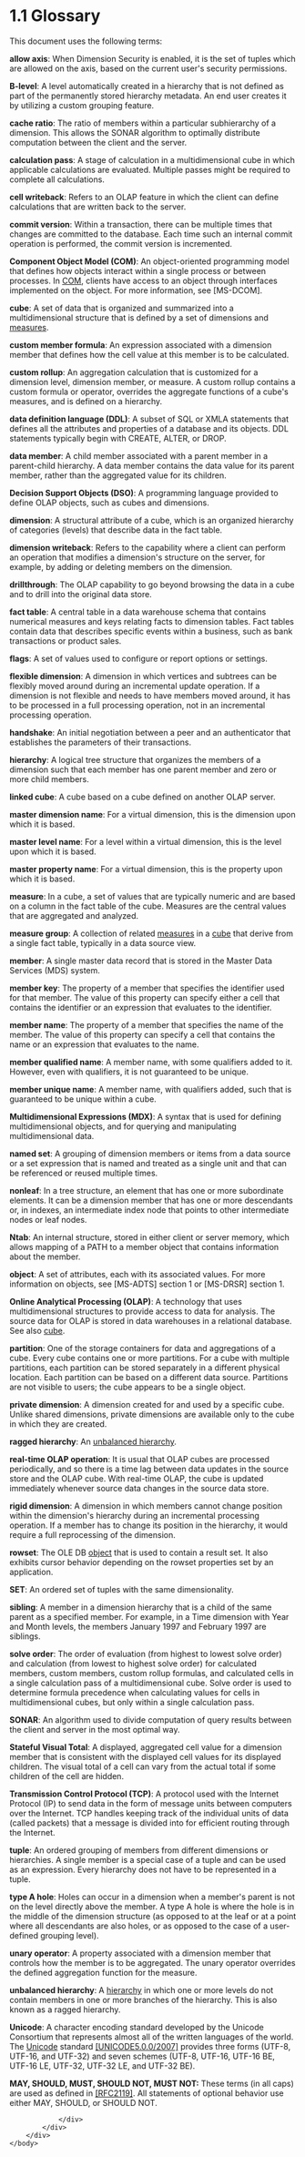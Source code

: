 <html dir="LTR" xmlns:mshelp="http://msdn.microsoft.com/mshelp" xmlns:ddue="http://ddue.schemas.microsoft.com/authoring/2003/5" xmlns:xlink="http://www.w3.org/1999/xlink" xmlns:tool="http://www.microsoft.com/tooltip">
    <head>
        <meta http-equiv="Content-Type" content="text/html; CHARSET=utf-8"></meta>
        <meta name="save" content="history"></meta>
        <title>1.1 Glossary</title>
        <xml>
            <mshelp:toctitle title="1.1 Glossary"></mshelp:toctitle>
            <mshelp:rltitle title="[MS-SSAS8]: Glossary"></mshelp:rltitle>
            <mshelp:keyword index="A" term="c527450b-f5bd-424b-8c98-ba6365288f35"></mshelp:keyword>
            <mshelp:attr name="DCSext.ContentType" value="open specification"></mshelp:attr>
            <mshelp:attr name="AssetID" value="c527450b-f5bd-424b-8c98-ba6365288f35"></mshelp:attr>
            <mshelp:attr name="TopicType" value="kbRef"></mshelp:attr>
            <mshelp:attr name="DCSext.Title" value="[MS-SSAS8]: Glossary" />
        </xml>
    </head>
    <body>
        <div id="header">
            <h1 class="heading">1.1 Glossary</h1>
        </div>
        <div id="mainSection">
            <div id="mainBody">
                <div id="allHistory" class="saveHistory"></div>
                <div id="sectionSection0" class="section" name="collapseableSection">
                    

<p>This document uses the following terms:</p>

<p><a id="gt_f58b0e20-84e0-40cb-b02a-6ede62236180" /><b>allow axis</b>: When
Dimension Security is enabled, it is the set of tuples which are allowed on the
axis, based on the current user's security permissions.</a></p>

<p><a id="gt_9aaac936-0d2a-4d19-820f-b2619ae16a22" /><b>B-level</b>: A level
automatically created in a hierarchy that is not defined as part of the
permanently stored hierarchy metadata. An end user creates it by utilizing a
custom grouping feature.</a></p>

<p><a id="gt_ac2526be-9830-4438-b75d-4c037b41e2b8" /><b>cache ratio</b>: The ratio of
members within a particular subhierarchy of a dimension. This allows the SONAR
algorithm to optimally distribute computation between the client and the server.</a></p>

<p><a id="gt_a611caab-b948-463e-ac07-e9a2f30222a9" /><b>calculation pass</b>: A stage
of calculation in a multidimensional cube in which applicable calculations are
evaluated. Multiple passes might be required to complete all calculations.</a></p>

<p><a id="gt_ef404af7-4515-4345-83c4-2498ee2b0e77" /><b>cell writeback</b>: Refers to
an OLAP feature in which the client can define calculations that are written
back to the server.</a></p>

<p><a id="gt_ae85ba75-ca24-4b96-8af9-a7856d151137" /><b>commit version</b>: Within a
transaction, there can be multiple times that changes are committed to the
database. Each time such an internal commit operation is performed, the commit
version is incremented.</a></p>

<p><a id="gt_ef2ebebc-1760-407a-9ace-af48f9050e02" /><b>Component Object Model (COM)</b>:
An object-oriented programming model that defines how objects interact within a
single process or between processes. In </a><a href="c527450b-f5bd-424b-8c98-ba6365288f35.htm#gt_ef2ebebc-1760-407a-9ace-af48f9050e02">COM</a>, clients have access to
an object through interfaces implemented on the object. For more information,
see <mshelp:link keywords="4a893f3d-bd29-48cd-9f43-d9777a4415b0" tabindex="0">[MS-DCOM]</mshelp:link>.</p>

<p><a id="gt_a0c8d97b-322c-4117-8525-37e5f26751e7" /><b>cube</b>: A set of data that
is organized and summarized into a multidimensional structure that is defined
by a set of dimensions and </a><a href="c527450b-f5bd-424b-8c98-ba6365288f35.htm#gt_70548cb6-ef0e-4f2a-8e34-7293a9df8998">measures</a>.</p>

<p><a id="gt_f33d1911-0ba4-471d-8190-c6bada87da9c" /><b>custom member formula</b>: An
expression associated with a dimension member that defines how the cell value
at this member is to be calculated.</a></p>

<p><a id="gt_2748adff-afd3-4c5d-8095-ec69348c0a89" /><b>custom rollup</b>: An
aggregation calculation that is customized for a dimension level, dimension
member, or measure. A custom rollup contains a custom formula or operator,
overrides the aggregate functions of a cube's measures, and is defined on a
hierarchy.</a></p>

<p><a id="gt_e015fbff-3760-4e33-8898-dc55fbf815d5" /><b>data definition language
(DDL)</b>: A subset of SQL or XMLA statements that defines all the attributes
and properties of a database and its objects. DDL statements typically begin with
CREATE, ALTER, or DROP.</a></p>

<p><a id="gt_e9e24b74-ed89-4f97-9376-4f3e1484135f" /><b>data member</b>: A child
member associated with a parent member in a parent-child hierarchy. A data
member contains the data value for its parent member, rather than the
aggregated value for its children.</a></p>

<p><a id="gt_a72ba3de-fd1d-4454-aff5-ca6dca21629e" /><b>Decision Support Objects (DSO)</b>:
A programming language provided to define OLAP objects, such as cubes and
dimensions.</a></p>

<p><a id="gt_70d18eb1-eb3c-48f8-b0cd-7140f206406c" /><b>dimension</b>: A structural
attribute of a cube, which is an organized hierarchy of categories (levels)
that describe data in the fact table.</a></p>

<p><a id="gt_f5934dea-d3b1-4dae-b9d1-430bb530e696" /><b>dimension writeback</b>:
Refers to the capability where a client can perform an operation that modifies
a dimension's structure on the server, for example, by adding or deleting
members on the dimension.</a></p>

<p><a id="gt_e5a4d8db-0d30-4977-9cab-fb66457f0ff7" /><b>drillthrough</b>: The OLAP
capability to go beyond browsing the data in a cube and to drill into the
original data store.</a></p>

<p><a id="gt_4ef21787-2d3e-44eb-a1f8-48811e2f358a" /><b>fact table</b>: A central
table in a data warehouse schema that contains numerical measures and keys
relating facts to dimension tables. Fact tables contain data that describes
specific events within a business, such as bank transactions or product sales.</a></p>

<p><a id="gt_425bcab9-7911-4eae-b414-624b7a51eb5f" /><b>flags</b>: A set of values
used to configure or report options or settings.</a></p>

<p><a id="gt_c275fc5c-0b44-4612-a01a-2c2a4b44f1fb" /><b>flexible dimension</b>: A
dimension in which vertices and subtrees can be flexibly moved around during an
incremental update operation. If a dimension is not flexible and needs to have
members moved around, it has to be processed in a full processing operation,
not in an incremental processing operation.</a></p>

<p><a id="gt_0ba3808e-5ec8-480d-9c56-a08d78c4cf6a" /><b>handshake</b>: An initial
negotiation between a peer and an authenticator that establishes the parameters
of their transactions.</a></p>

<p><a id="gt_a07fc05d-cdb0-442c-984a-dd3589b9f682" /><b>hierarchy</b>: A logical tree
structure that organizes the members of a dimension such that each member has
one parent member and zero or more child members.</a></p>

<p><a id="gt_9ef53b2e-49de-418c-a82d-b54fac1a2100" /><b>linked cube</b>: A cube based
on a cube defined on another OLAP server.</a></p>

<p><a id="gt_f5bda16a-a3ef-4980-a48a-0719af765206" /><b>master dimension name</b>:
For a virtual dimension, this is the dimension upon which it is based.</a></p>

<p><a id="gt_a850dba0-62d6-484e-a688-a462317f5ce4" /><b>master level name</b>: For a
level within a virtual dimension, this is the level upon which it is based.</a></p>

<p><a id="gt_fa35c457-01fb-4d0d-8db0-7dfd450e63e3" /><b>master property name</b>: For
a virtual dimension, this is the property upon which it is based.</a></p>

<p><a id="gt_70548cb6-ef0e-4f2a-8e34-7293a9df8998" /><b>measure</b>: In a cube, a set
of values that are typically numeric and are based on a column in the fact
table of the cube. Measures are the central values that are aggregated and
analyzed.</a></p>

<p><a id="gt_1f51f60a-8a0f-4b0d-9e7e-80cbd596e164" /><b>measure group</b>: A
collection of related </a><a href="c527450b-f5bd-424b-8c98-ba6365288f35.htm#gt_70548cb6-ef0e-4f2a-8e34-7293a9df8998">measures</a>
in a <a href="c527450b-f5bd-424b-8c98-ba6365288f35.htm#gt_a0c8d97b-322c-4117-8525-37e5f26751e7">cube</a> that derive
from a single fact table, typically in a data source view.</p>

<p><a id="gt_5d78ca78-a9b1-4791-8126-bf9494304b11" /><b>member</b>: A single master
data record that is stored in the Master Data Services (MDS) system.</a></p>

<p><a id="gt_a9c03a25-4a49-4e4f-9f9f-0fbc83c8aae1" /><b>member key</b>: The property
of a member that specifies the identifier used for that member. The value of
this property can specify either a cell that contains the identifier or an
expression that evaluates to the identifier.</a></p>

<p><a id="gt_2e6f08de-deca-4a42-8068-21f8cb9e5526" /><b>member name</b>: The property
of a member that specifies the name of the member. The value of this property
can specify a cell that contains the name or an expression that evaluates to
the name.</a></p>

<p><a id="gt_99b5821f-13b1-4985-a53f-96d0c8621631" /><b>member qualified name</b>: A
member name, with some qualifiers added to it. However, even with qualifiers,
it is not guaranteed to be unique.</a></p>

<p><a id="gt_6998b311-e762-4cc9-bc10-92a337a81073" /><b>member unique name</b>: A
member name, with qualifiers added, such that is guaranteed to be unique within
a cube.</a></p>

<p><a id="gt_9b631ff5-dc89-45f0-a1c2-db6981e4804f" /><b>Multidimensional Expressions
(MDX)</b>: A syntax that is used for defining multidimensional objects, and for
querying and manipulating multidimensional data.</a></p>

<p><a id="gt_c6848816-8c3e-4ecc-a71f-7cff120390f4" /><b>named set</b>: A grouping of
dimension members or items from a data source or a set expression that is named
and treated as a single unit and that can be referenced or reused multiple
times.</a></p>

<p><a id="gt_66d7e98a-2ef9-46e5-abbc-e96c2f8e3e44" /><b>nonleaf</b>: In a tree
structure, an element that has one or more subordinate elements. It can be a
dimension member that has one or more descendants or, in indexes, an
intermediate index node that points to other intermediate nodes or leaf nodes.</a></p>

<p><a id="gt_ec5810d0-9a3c-45e7-9f82-771b4bacef27" /><b>Ntab</b>: An internal
structure, stored in either client or server memory, which allows mapping of a
PATH to a member object that contains information about the member.</a></p>

<p><a id="gt_8bb43a65-7a8c-4585-a7ed-23044772f8ca" /><b>object</b>: A set of
attributes, each with its associated values. For more information on objects,
see </a><mshelp:link keywords="d2435927-0999-4c62-8c6d-13ba31a52e1a" tabindex="0">[MS-ADTS]</mshelp:link>
section 1 or <mshelp:link keywords="f977faaa-673e-4f66-b9bf-48c640241d47" tabindex="0">[MS-DRSR]</mshelp:link>
section 1.</p>

<p><a id="gt_055c223a-52f1-4d41-b95b-d7c60eaa388f" /><b>Online Analytical Processing
(OLAP)</b>: A technology that uses multidimensional structures to provide
access to data for analysis. The source data for OLAP is stored in data
warehouses in a relational database. See also </a><a href="c527450b-f5bd-424b-8c98-ba6365288f35.htm#gt_a0c8d97b-322c-4117-8525-37e5f26751e7">cube</a>.</p>

<p><a id="gt_2f24f458-7d39-47a2-93f7-de433ea85c75" /><b>partition</b>: One of the
storage containers for data and aggregations of a cube. Every cube contains one
or more partitions. For a cube with multiple partitions, each partition can be
stored separately in a different physical location. Each partition can be based
on a different data source. Partitions are not visible to users; the cube
appears to be a single object.</a></p>

<p><a id="gt_fa531c99-b0de-4acb-ac5e-79781e78bf18" /><b>private dimension</b>: A
dimension created for and used by a specific cube. Unlike shared dimensions,
private dimensions are available only to the cube in which they are created.</a></p>

<p><a id="gt_b2dca7ab-19f5-434c-9620-db106643b49c" /><b>ragged hierarchy</b>: An </a><a href="c527450b-f5bd-424b-8c98-ba6365288f35.htm#gt_2448b817-7714-4fa7-ab61-2aa0b9efa537">unbalanced hierarchy</a>.</p>

<p><a id="gt_34a1b278-4abb-4d86-a19b-e4bf8025f44b" /><b>real-time OLAP operation</b>:
It is usual that OLAP cubes are processed periodically, and so there is a time
lag between data updates in the source store and the OLAP cube. With real-time
OLAP, the cube is updated immediately whenever source data changes in the
source data store.</a></p>

<p><a id="gt_62a39454-b720-465f-bc26-55634ec34783" /><b>rigid dimension</b>: A
dimension in which members cannot change position within the dimension's
hierarchy during an incremental processing operation. If a member has to change
its position in the hierarchy, it would require a full reprocessing of the
dimension.</a></p>

<p><a id="gt_43e5a26f-e51f-4f1e-9818-e70bcb25de35" /><b>rowset</b>: The OLE DB </a><a href="c527450b-f5bd-424b-8c98-ba6365288f35.htm#gt_8bb43a65-7a8c-4585-a7ed-23044772f8ca">object</a> that is used to
contain a result set. It also exhibits cursor behavior depending on the rowset
properties set by an application.</p>

<p><a id="gt_8946498b-e491-4381-8af1-31d528c08d91" /><b>SET</b>: An ordered set of
tuples with the same dimensionality.</a></p>

<p><a id="gt_a24b6e83-f68f-4dbd-b0ac-9b00a13ee145" /><b>sibling</b>: A member in a
dimension hierarchy that is a child of the same parent as a specified member.
For example, in a Time dimension with Year and Month levels, the members
January 1997 and February 1997 are siblings.</a></p>

<p><a id="gt_7faee801-7705-424a-8e64-1cd18ab0dfab" /><b>solve order</b>: The order of
evaluation (from highest to lowest solve order) and calculation (from lowest to
highest solve order) for calculated members, custom members, custom rollup
formulas, and calculated cells in a single calculation pass of a
multidimensional cube. Solve order is used to determine formula precedence when
calculating values for cells in multidimensional cubes, but only within a
single calculation pass.</a></p>

<p><a id="gt_4aee94b3-5ccf-4da0-a9e6-91d599146175" /><b>SONAR</b>: An algorithm used
to divide computation of query results between the client and server in the
most optimal way.</a></p>

<p><a id="gt_cc51637f-ec44-4997-95c1-df635b84f5b2" /><b>Stateful Visual Total</b>: A
displayed, aggregated cell value for a dimension member that is consistent with
the displayed cell values for its displayed children. The visual total of a
cell can vary from the actual total if some children of the cell are hidden.</a></p>

<p><a id="gt_b08d36f6-b5c6-4ce4-8d2d-6f2ab75ea4cb" /><b>Transmission Control Protocol
(TCP)</b>: A protocol used with the Internet Protocol (IP) to send data in the
form of message units between computers over the Internet. TCP handles keeping
track of the individual units of data (called packets) that a message is
divided into for efficient routing through the Internet.</a></p>

<p><a id="gt_e64f7e8a-c55b-47dc-9c6e-2afe5f13d448" /><b>tuple</b>: An ordered
grouping of members from different dimensions or hierarchies. A single member
is a special case of a tuple and can be used as an expression. Every hierarchy
does not have to be represented in a tuple.</a></p>

<p><a id="gt_6189b4fb-d56c-4e5a-87e9-a9c1047043cf" /><b>type A hole</b>: Holes can
occur in a dimension when a member's parent is not on the level directly above
the member. A type A hole is where the hole is in the middle of the dimension
structure (as opposed to at the leaf or at a point where all descendants are
also holes, or as opposed to the case of a user-defined grouping level).</a></p>

<p><a id="gt_d34b36a1-43f6-472c-8c96-fc9fe483f1b4" /><b>unary operator</b>: A
property associated with a dimension member that controls how the member is to
be aggregated. The unary operator overrides the defined aggregation function
for the measure.</a></p>

<p><a id="gt_2448b817-7714-4fa7-ab61-2aa0b9efa537" /><b>unbalanced hierarchy</b>: A </a><a href="c527450b-f5bd-424b-8c98-ba6365288f35.htm#gt_a07fc05d-cdb0-442c-984a-dd3589b9f682">hierarchy</a> in which one or
more levels do not contain members in one or more branches of the hierarchy.
This is also known as a ragged hierarchy.</p>

<p><a id="gt_c305d0ab-8b94-461a-bd76-13b40cb8c4d8" /><b>Unicode</b>: A character
encoding standard developed by the Unicode Consortium that represents almost
all of the written languages of the world. The </a><a href="c527450b-f5bd-424b-8c98-ba6365288f35.htm#gt_c305d0ab-8b94-461a-bd76-13b40cb8c4d8">Unicode</a> standard <a href="https://go.microsoft.com/fwlink/?LinkId=154659">[UNICODE5.0.0/2007]</a>
provides three forms (UTF-8, UTF-16, and UTF-32) and seven schemes (UTF-8,
UTF-16, UTF-16 BE, UTF-16 LE, UTF-32, UTF-32 LE, and UTF-32 BE).</p>

<p><b>MAY,
SHOULD, MUST, SHOULD NOT, MUST NOT:</b> These terms (in all caps) are used as
defined in <a href="https://go.microsoft.com/fwlink/?LinkId=90317">[RFC2119]</a>.
All statements of optional behavior use either MAY, SHOULD, or SHOULD NOT.</p>


                </div>
            </div>
        </div>
    </body>
</html>